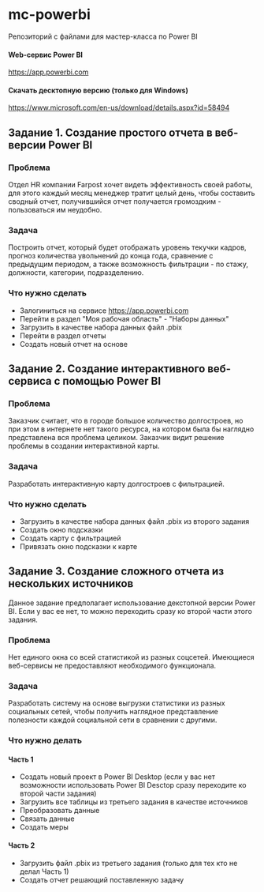 # mc-powerbi
Репозиторий с файлами для мастер-класса по Power BI
#### Web-сервис Power BI
https://app.powerbi.com
#### Скачать десктопную версию (только для Windows)
https://www.microsoft.com/en-us/download/details.aspx?id=58494

## Задание 1. Создание простого отчета в веб-версии Power BI
### Проблема
Отдел HR компании Farpost хочет видеть эффективность своей работы, для этого каждый месяц менеджер тратит целый день, чтобы составить сводный отчет, получившийся отчет получается громоздким - пользоваться им неудобно.
### Задача
Построить отчет, который будет отображать уровень текучки кадров, прогноз количества увольнений до конца года, сравнение с предыдущим периодом, а также возможность фильтрации - по стажу, должности, категории, подразделению.
### Что нужно сделать
* Залогиниться на сервисе https://app.powerbi.com
* Перейти в раздел "Моя рабочая область" - "Наборы данных"
* Загрузить в качестве набора данных файл .pbix
* Перейти в раздел отчеты
* Создать новый отчет на основе 


## Задание 2. Создание интерактивного веб-сервиса с помощью Power BI
### Проблема
Заказчик считает, что в городе большое количество долгостроев, но при этом в интернете нет такого ресурса, на котором была бы наглядно представлена вся проблема целиком. Заказчик видит решение проблемы в создании интерактивной карты.
### Задача
Разработать интерактивную карту долгостроев с фильтрацией.
### Что нужно сделать
* Загрузить в качестве набора данных файл .pbix из второго задания
* Создать окно подсказки
* Создать карту с фильтрацией
* Привязать окно подсказки к карте

## Задание 3. Создание сложного отчета из нескольких источников
Данное задание предполагает использование декстопной версии Power BI. Если у вас ее нет, то можно переходить сразу ко второй части этого задания.
### Проблема
Нет единого окна со всей статистикой из разных соцсетей. Имеющиеся веб-сервисы не предоставляют необходимого функционала.
### Задача
Разработать систему на основе выгрузки статистики из разных социальных сетей, чтобы получить наглядное представление полезности каждой социальной сети в сравнении с другими.
### Что нужно делать
#### Часть 1
* Создать новый проект в Power BI Desktop (если у вас нет возможности использовать Power BI Desctop сразу переходите ко второй части задания)
* Загрузить все таблицы из третьего задания в качестве источников
* Преобразовать данные
* Связать данные
* Создать меры
#### Часть 2
* Загрузить файл .pbix из третьего задания (только для тех кто не делал Часть 1)
* Создать отчет решающий поставленную задачу

